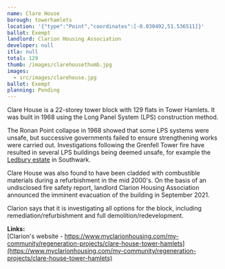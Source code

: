 ```yaml
---
name: Clare House
borough: towerhamlets
location: '{"type":"Point","coordinates":[-0.030492,51.536511]}'
ballot: Exempt
landlord: Clarion Housing Association
developer: null
itla: null
total: 129
thumb: /images/clarehousethumb.jpg
images:
  - src/images/clarehouse.jpg
ballot: Exempt
planning: Pending
---
```

Clare House is a 22-storey tower block with 129 flats in Tower Hamlets. It was built in 1968 using the Long Panel System (LPS) construction method.

The Ronan Point collapse in 1968 showed that some LPS systems were unsafe, but successive governments failed to ensure strengthening works were carried out. Investigations following the Grenfell Tower fire have resulted in several LPS buildings being deemed unsafe, for example the [Ledbury estate](https://www.estatewatch.london/estates/southwark/ledbury/) in Southwark.

Clare House was also found to have been cladded with combustible materials during a refurbishment in the mid 2000's. On the basis of an undisclosed fire safety report, landlord Clarion Housing Association announced the imminent evacuation of the building in September 2021. 

Clarion says that it is investigating all options for the block, including remediation/refurbishment and full demolition/redevelopment.

__Links:__  
[Clarion's website - https://www.myclarionhousing.com/my-community/regeneration-projects/clare-house-tower-hamlets](https://www.myclarionhousing.com/my-community/regeneration-projects/clare-house-tower-hamlets)
